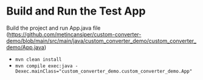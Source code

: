 # Build and Run the Test App #

Build the project and run App.java file (https://github.com/metincansiper/custom-converter-demo/blob/main/src/main/java/custom_converter_demo/custom_converter_demo/App.java)

- ``mvn clean install``
- ``mvn compile exec:java -Dexec.mainClass="custom_converter_demo.custom_converter_demo.App"``
